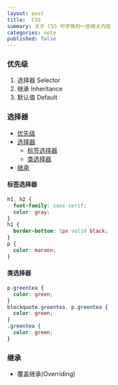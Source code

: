 ```yaml
---
layout: post
title:  CSS
summary: 关于 CSS 中字体的一些相关内容
categories: note
published: false
---
```


### 优先级

1. 选择器 Selector	
2. 继承 Inheritance
3. 默认值 Default

### 选择器

- [优先级](#优先级)
- [选择器](#选择器)
  - [标签选择器](#标签选择器)
  - [类选择器](#类选择器)
- [继承](#继承)


#### 标签选择器
```css
h1, h2 {
  font-family: sans-serif;
  color: gray;
}
h1 {
  border-bottom: 1px solid black;
}
p {
  color: maroon;
}
```
#### 类选择器
```css
p.greentea {
  color: green;
}
blockquote.greentea, p.greentea {
  color: green;
}
.greentea {
  color: green;
}

```

### 继承

- 覆盖继承(Overriding)